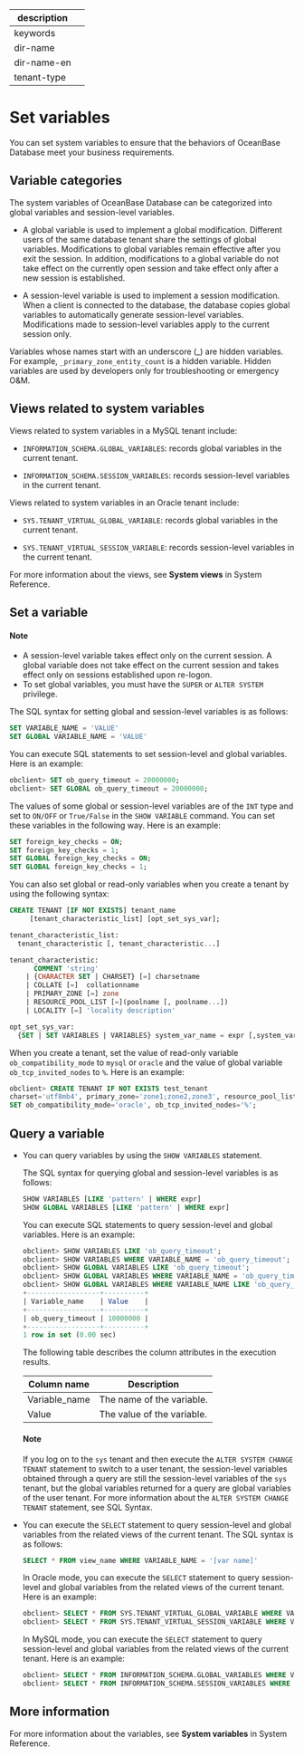 |description||
|---|---|
|keywords||
|dir-name||
|dir-name-en||
|tenant-type||

# Set variables

You can set system variables to ensure that the behaviors of OceanBase Database meet your business requirements.

## Variable categories

The system variables of OceanBase Database can be categorized into global variables and session-level variables.

* A global variable is used to implement a global modification. Different users of the same database tenant share the settings of global variables. Modifications to global variables remain effective after you exit the session. In addition, modifications to a global variable do not take effect on the currently open session and take effect only after a new session is established.

* A session-level variable is used to implement a session modification. When a client is connected to the database, the database copies global variables to automatically generate session-level variables. Modifications made to session-level variables apply to the current session only.

Variables whose names start with an underscore (_) are hidden variables. For example, `_primary_zone_entity_count` is a hidden variable. Hidden variables are used by developers only for troubleshooting or emergency O&M.

## Views related to system variables

Views related to system variables in a MySQL tenant include:

* `INFORMATION_SCHEMA.GLOBAL_VARIABLES`: records global variables in the current tenant.

* `INFORMATION_SCHEMA.SESSION_VARIABLES`: records session-level variables in the current tenant.

Views related to system variables in an Oracle tenant include:

* `SYS.TENANT_VIRTUAL_GLOBAL_VARIABLE`: records global variables in the current tenant.

* `SYS.TENANT_VIRTUAL_SESSION_VARIABLE`: records session-level variables in the current tenant.

For more information about the views, see **System views** in System Reference.

## Set a variable

  <main id="notice" type='explain'>
    <h4>Note</h4>
    <ul>
    <li>A session-level variable takes effect only on the current session. A global variable does not take effect on the current session and takes effect only on sessions established upon re-logon. </li>
    <li>To set global variables, you must have the <code>SUPER</code> or <code>ALTER SYSTEM</code> privilege. </li>
    </ul>
  </main>

The SQL syntax for setting global and session-level variables is as follows:

```sql
SET VARIABLE_NAME = 'VALUE'
SET GLOBAL VARIABLE_NAME = 'VALUE'
```

You can execute SQL statements to set session-level and global variables. Here is an example:

```sql
obclient> SET ob_query_timeout = 20000000;
obclient> SET GLOBAL ob_query_timeout = 20000000;
```

The values of some global or session-level variables are of the `INT` type and set to `ON/OFF` or `True/False` in the `SHOW VARIABLE` command. You can set these variables in the following way. Here is an example:

```sql
SET foreign_key_checks = ON;
SET foreign_key_checks = 1;
SET GLOBAL foreign_key_checks = ON;
SET GLOBAL foreign_key_checks = 1;
```

You can also set global or read-only variables when you create a tenant by using the following syntax:

```sql
CREATE TENANT [IF NOT EXISTS] tenant_name
     [tenant_characteristic_list] [opt_set_sys_var];

tenant_characteristic_list:
  tenant_characteristic [, tenant_characteristic...]

tenant_characteristic:
      COMMENT 'string'  
    | {CHARACTER SET | CHARSET} [=] charsetname
    | COLLATE [=]  collationname
    | PRIMARY_ZONE [=] zone  
    | RESOURCE_POOL_LIST [=](poolname [, poolname...])
    | LOCALITY [=] 'locality description'

opt_set_sys_var:
  {SET | SET VARIABLES | VARIABLES} system_var_name = expr [,system_var_name = expr] ...
```

When you create a tenant, set the value of read-only variable `ob_compatibility_mode` to `mysql` or `oracle` and the value of global variable `ob_tcp_invited_nodes` to `%`. Here is an example:

```sql
obclient> CREATE TENANT IF NOT EXISTS test_tenant
charset='utf8mb4', primary_zone='zone1;zone2,zone3', resource_pool_list=('pool1')
SET ob_compatibility_mode='oracle', ob_tcp_invited_nodes='%';
```

## Query a variable

* You can query variables by using the `SHOW VARIABLES` statement.

   The SQL syntax for querying global and session-level variables is as follows:

   ```sql
   SHOW VARIABLES [LIKE 'pattern' | WHERE expr]
   SHOW GLOBAL VARIABLES [LIKE 'pattern' | WHERE expr]
   ```

   You can execute SQL statements to query session-level and global variables. Here is an example:

   ```sql
   obclient> SHOW VARIABLES LIKE 'ob_query_timeout';
   obclient> SHOW VARIABLES WHERE VARIABLE_NAME = 'ob_query_timeout';
   obclient> SHOW GLOBAL VARIABLES LIKE 'ob_query_timeout';
   obclient> SHOW GLOBAL VARIABLES WHERE VARIABLE_NAME = 'ob_query_timeout';
   obclient> SHOW GLOBAL VARIABLES WHERE VARIABLE_NAME LIKE 'ob_query_timeout';
   +------------------+----------+
   | Variable_name    | Value    |
   +------------------+----------+
   | ob_query_timeout | 10000000 |
   +------------------+----------+
   1 row in set (0.00 sec)
   ```

   The following table describes the column attributes in the execution results.

   | Column name | Description |
   |---------------|-----|
   | Variable_name | The name of the variable. |
   | Value | The value of the variable. |

  <main id="notice" type='explain'>
    <h4>Note</h4>
    <p>If you log on to the <code>sys</code> tenant and then execute the <code>ALTER SYSTEM CHANGE TENANT</code> statement to switch to a user tenant, the session-level variables obtained through a query are still the session-level variables of the <code>sys</code> tenant, but the global variables returned for a query are global variables of the user tenant. For more information about the <code>ALTER SYSTEM CHANGE TENANT</code> statement, see SQL Syntax. </p>
  </main>

* You can execute the `SELECT` statement to query session-level and global variables from the related views of the current tenant. The SQL syntax is as follows:

   ```sql
   SELECT * FROM view_name WHERE VARIABLE_NAME = '[var name]'
   ```

   In Oracle mode, you can execute the `SELECT` statement to query session-level and global variables from the related views of the current tenant. Here is an example:

   ```sql
   obclient> SELECT * FROM SYS.TENANT_VIRTUAL_GLOBAL_VARIABLE WHERE VARIABLE_NAME = 'ob_query_timeout';
   obclient> SELECT * FROM SYS.TENANT_VIRTUAL_SESSION_VARIABLE WHERE VARIABLE_NAME = 'ob_query_timeout';
   ```

   In MySQL mode, you can execute the `SELECT` statement to query session-level and global variables from the related views of the current tenant. Here is an example:

   ```sql
   obclient> SELECT * FROM INFORMATION_SCHEMA.GLOBAL_VARIABLES WHERE VARIABLE_NAME = 'ob_query_timeout';
   obclient> SELECT * FROM INFORMATION_SCHEMA.SESSION_VARIABLES WHERE VARIABLE_NAME = 'ob_query_timeout';
   ```

## More information

For more information about the variables, see **System variables** in System Reference.